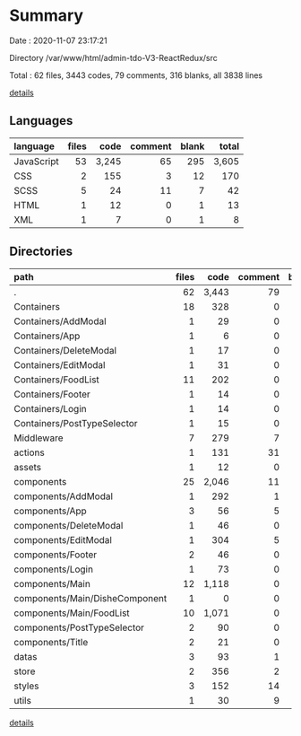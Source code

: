# Summary

Date : 2020-11-07 23:17:21

Directory /var/www/html/admin-tdo-V3-ReactRedux/src

Total : 62 files,  3443 codes, 79 comments, 316 blanks, all 3838 lines

[details](details.md)

## Languages
| language | files | code | comment | blank | total |
| :--- | ---: | ---: | ---: | ---: | ---: |
| JavaScript | 53 | 3,245 | 65 | 295 | 3,605 |
| CSS | 2 | 155 | 3 | 12 | 170 |
| SCSS | 5 | 24 | 11 | 7 | 42 |
| HTML | 1 | 12 | 0 | 1 | 13 |
| XML | 1 | 7 | 0 | 1 | 8 |

## Directories
| path | files | code | comment | blank | total |
| :--- | ---: | ---: | ---: | ---: | ---: |
| . | 62 | 3,443 | 79 | 316 | 3,838 |
| Containers | 18 | 328 | 0 | 106 | 434 |
| Containers/AddModal | 1 | 29 | 0 | 6 | 35 |
| Containers/App | 1 | 6 | 0 | 4 | 10 |
| Containers/DeleteModal | 1 | 17 | 0 | 6 | 23 |
| Containers/EditModal | 1 | 31 | 0 | 6 | 37 |
| Containers/FoodList | 11 | 202 | 0 | 66 | 268 |
| Containers/Footer | 1 | 14 | 0 | 6 | 20 |
| Containers/Login | 1 | 14 | 0 | 6 | 20 |
| Containers/PostTypeSelector | 1 | 15 | 0 | 6 | 21 |
| Middleware | 7 | 279 | 7 | 28 | 314 |
| actions | 1 | 131 | 31 | 45 | 207 |
| assets | 1 | 12 | 0 | 1 | 13 |
| components | 25 | 2,046 | 11 | 86 | 2,143 |
| components/AddModal | 1 | 292 | 1 | 5 | 298 |
| components/App | 3 | 56 | 5 | 8 | 69 |
| components/DeleteModal | 1 | 46 | 0 | 4 | 50 |
| components/EditModal | 1 | 304 | 5 | 4 | 313 |
| components/Footer | 2 | 46 | 0 | 6 | 52 |
| components/Login | 1 | 73 | 0 | 3 | 76 |
| components/Main | 12 | 1,118 | 0 | 46 | 1,164 |
| components/Main/DisheComponent | 1 | 0 | 0 | 1 | 1 |
| components/Main/FoodList | 10 | 1,071 | 0 | 42 | 1,113 |
| components/PostTypeSelector | 2 | 90 | 0 | 5 | 95 |
| components/Title | 2 | 21 | 0 | 5 | 26 |
| datas | 3 | 93 | 1 | 7 | 101 |
| store | 2 | 356 | 2 | 20 | 378 |
| styles | 3 | 152 | 14 | 14 | 180 |
| utils | 1 | 30 | 9 | 6 | 45 |

[details](details.md)